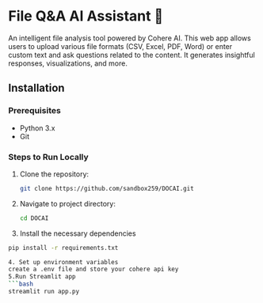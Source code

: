 # File Q&A AI Assistant 📁

An intelligent file analysis tool powered by Cohere AI. 
This web app allows users to upload various file formats (CSV, Excel, PDF, Word) or enter custom text and ask questions related to the content. 
It generates insightful responses, visualizations, and more.

## Installation

### Prerequisites

- Python 3.x
- Git

### Steps to Run Locally

1. Clone the repository:
   ```bash
   git clone https://github.com/sandbox259/DOCAI.git
2. Navigate to project directory:
   ```bash
   cd DOCAI
3. Install the necessary dependencies
  ```bash
  pip install -r requirements.txt

4. Set up environment variables
  create a .env file and store your cohere api key
5.Run Streamlit app
 ```bash
 streamlit run app.py


